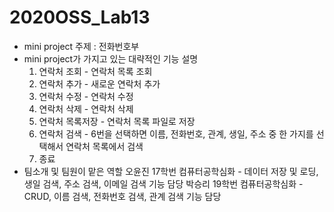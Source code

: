 # 2020OSS_Lab13
- mini project 주제 : 전화번호부
- mini project가 가지고 있는 대략적인 기능 설명
  1. 연락처 조회 - 연락처 목록 조회
  2. 연락처 추가 - 새로운 연락처 추가
  3. 연락처 수정 - 연락처 수정
  4. 연락처 삭제 - 연락처 삭제
  5. 연락처 목록저장 - 연락처 목록 파일로 저장
  6. 연락처 검색 - 6번을 선택하면 이름, 전화번호, 관계, 생일, 주소 중 한 가지를 선택해서 연락처 목록에서 검색
  7. 종료
- 팀소개 및 팀원이 맡은 역할
  오윤진 17학번 컴퓨터공학심화 - 데이터 저장 및 로딩, 생일 검색, 주소 검색, 이메일 검색 기능 담당
  박승리 19학번 컴퓨터공학심화 - CRUD, 이름 검색, 전화번호 검색, 관계 검색 기능 담당

